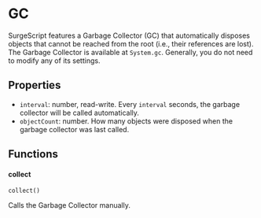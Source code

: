GC
==

SurgeScript features a Garbage Collector (GC) that automatically disposes objects that cannot be reached from the root (i.e., their references are lost). The Garbage Collector is available at `System.gc`. Generally, you do not need to modify any of its settings.

Properties
----------

* `interval`: number, read-write. Every `interval` seconds, the garbage collector will be called automatically.
* `objectCount`: number. How many objects were disposed when the garbage collector was last called.

Functions
---------

#### collect

`collect()`

Calls the Garbage Collector manually.
